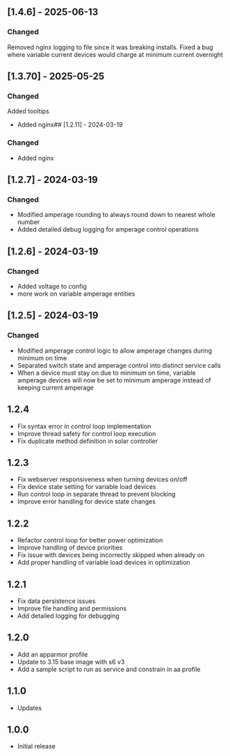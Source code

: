 <!-- https://developers.home-assistant.io/docs/add-ons/presentation#keeping-a-changelog -->

## [1.4.6] - 2025-06-13
### Changed
Removed nginx logging to file since it was breaking installs. 
Fixed a bug where variable current devices would charge at minimum current overnight
<!-- https://developers.home-assistant.io/docs/add-ons/presentation#keeping-a-changelog -->

## [1.3.70] - 2025-05-25
### Changed
Added tooltips

- Added nginx## [1.2.11] - 2024-03-19
### Changed
- Added nginx

## [1.2.7] - 2024-03-19
### Changed
- Modified amperage rounding to always round down to nearest whole number
- Added detailed debug logging for amperage control operations

## [1.2.6] - 2024-03-19
### Changed
- Added voltage to config
- more work on variable amperage entities

## [1.2.5] - 2024-03-19
### Changed
- Modified amperage control logic to allow amperage changes during minimum on time
- Separated switch state and amperage control into distinct service calls
- When a device must stay on due to minimum on time, variable amperage devices will now be set to minimum amperage instead of keeping current amperage

## 1.2.4

- Fix syntax error in control loop implementation
- Improve thread safety for control loop execution
- Fix duplicate method definition in solar controller

## 1.2.3

- Fix webserver responsiveness when turning devices on/off
- Fix device state setting for variable load devices
- Run control loop in separate thread to prevent blocking
- Improve error handling for device state changes

## 1.2.2

- Refactor control loop for better power optimization
- Improve handling of device priorities
- Fix issue with devices being incorrectly skipped when already on
- Add proper handling of variable load devices in optimization

## 1.2.1

- Fix data persistence issues
- Improve file handling and permissions
- Add detailed logging for debugging

## 1.2.0

- Add an apparmor profile
- Update to 3.15 base image with s6 v3
- Add a sample script to run as service and constrain in aa profile

## 1.1.0

- Updates

## 1.0.0

- Initial release
